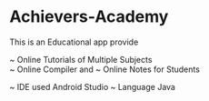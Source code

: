 # Achievers-Academy
This is an Educational app provide 

~ Online Tutorials of Multiple Subjects  
~ Online Compiler and 
~ Online Notes for Students  


~ IDE used Android Studio 
~ Language Java
